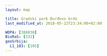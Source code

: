 ```yaml
---
layout: map

title: Gradski park Đurđevo brdo
last_modified_at: 2018-05-22T23:34:00+02:00

WDPA: [388830]
BioRaS: [332]
geoSrbija:
  L1_183: [105]
---
```

